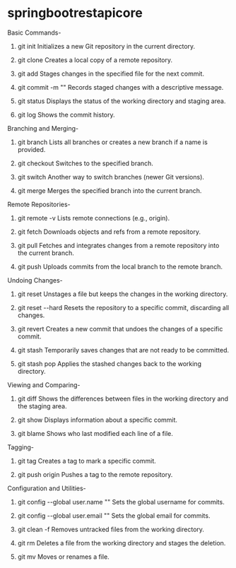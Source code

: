 # springbootrestapicore

Basic Commands-
1. git init
Initializes a new Git repository in the current directory.

2. git clone <repository-url>
Creates a local copy of a remote repository.

3. git add <file>
Stages changes in the specified file for the next commit.

4. git commit -m "<message>"
Records staged changes with a descriptive message.

5. git status
Displays the status of the working directory and staging area.

6. git log
Shows the commit history.

Branching and Merging-
1. git branch
Lists all branches or creates a new branch if a name is provided.

2. git checkout <branch>
Switches to the specified branch.

3. git switch <branch>
Another way to switch branches (newer Git versions).

4. git merge <branch>
Merges the specified branch into the current branch.

Remote Repositories-
1. git remote -v
Lists remote connections (e.g., origin).

2. git fetch <remote>
Downloads objects and refs from a remote repository.

3. git pull
Fetches and integrates changes from a remote repository into the current branch.

4. git push <remote> <branch>
Uploads commits from the local branch to the remote branch.

Undoing Changes- 
1. git reset <file>
Unstages a file but keeps the changes in the working directory.

2. git reset --hard <commit>
Resets the repository to a specific commit, discarding all changes.

3. git revert <commit>
Creates a new commit that undoes the changes of a specific commit.

4. git stash
Temporarily saves changes that are not ready to be committed.

5. git stash pop
Applies the stashed changes back to the working directory.

Viewing and Comparing-
1. git diff
Shows the differences between files in the working directory and the staging area.

2. git show <commit>
Displays information about a specific commit.

3. git blame <file>
Shows who last modified each line of a file.

Tagging- 
1. git tag <tag-name>
Creates a tag to mark a specific commit.

2. git push origin <tag>
Pushes a tag to the remote repository.

Configuration and Utilities-
1. git config --global user.name "<name>"
Sets the global username for commits.

2. git config --global user.email "<email>"
Sets the global email for commits.

3. git clean -f
Removes untracked files from the working directory.

4. git rm <file>
Deletes a file from the working directory and stages the deletion.

5. git mv <source> <destination>
Moves or renames a file.